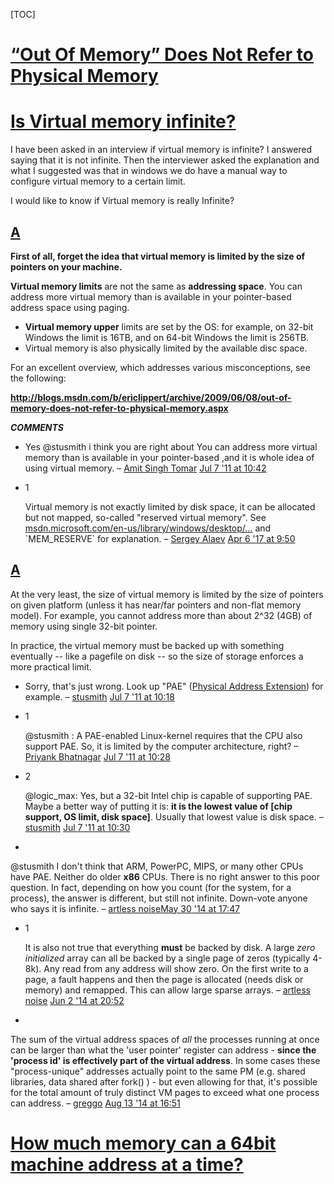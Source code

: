 [TOC]



# [“Out Of Memory” Does Not Refer to Physical Memory](https://blogs.msdn.microsoft.com/ericlippert/2009/06/08/out-of-memory-does-not-refer-to-physical-memory/)





# [Is Virtual memory infinite?](https://stackoverflow.com/questions/6608820/is-virtual-memory-infinite)

I have been asked in an interview if virtual memory is infinite? I answered saying that it is not infinite. Then the interviewer asked the explanation and what I suggested was that in windows we do have a manual way to configure virtual memory to a certain limit.

I would like to know if Virtual memory is really Infinite?



## [A](https://stackoverflow.com/a/6609035)

**First of all, forget the idea that virtual memory is limited by the size of pointers on your machine.**

**Virtual memory limits** are not the same as **addressing space**. You can address more virtual memory than is available in your pointer-based address space using paging.

- **Virtual memory upper** limits are set by the OS: for example, on 32-bit Windows the limit is 16TB, and on 64-bit Windows the limit is 256TB.
- Virtual memory is also physically limited by the available disc space.

For an excellent overview, which addresses various misconceptions, see the following:

**http://blogs.msdn.com/b/ericlippert/archive/2009/06/08/out-of-memory-does-not-refer-to-physical-memory.aspx**

***COMMENTS***

- Yes @stusmith i think you are right about You can address more virtual memory than is available in your pointer-based ,and it is whole idea of using virtual memory. – [Amit Singh Tomar](https://stackoverflow.com/users/448413/amit-singh-tomar) [Jul 7 '11 at 10:42](https://stackoverflow.com/questions/6608820/is-virtual-memory-infinite#comment7800273_6609035) 

- 1

  Virtual memory is not exactly limited by disk space, it can be allocated but not mapped, so-called "reserved virtual memory". See [msdn.microsoft.com/en-us/library/windows/desktop/…](https://msdn.microsoft.com/en-us/library/windows/desktop/aa366887(v=vs.85).aspx) and `MEM_RESERVE` for explanation. – [Sergey Alaev](https://stackoverflow.com/users/1445898/sergey-alaev) [Apr 6 '17 at 9:50](https://stackoverflow.com/questions/6608820/is-virtual-memory-infinite#comment73572065_6609035) 





## [A](https://stackoverflow.com/a/6608900)

At the very least, the size of virtual memory is limited by the size of pointers on given platform (unless it has near/far pointers and non-flat memory model). For example, you cannot address more than about 2^32 (4GB) of memory using single 32-bit pointer.

In practice, the virtual memory must be backed up with something eventually -- like a pagefile on disk -- so the size of storage enforces a more practical limit.

- Sorry, that's just wrong. Look up "PAE" ([Physical Address Extension](https://en.wikipedia.org/wiki/Physical_Address_Extension)) for example. – [stusmith](https://stackoverflow.com/users/6604/stusmith) [Jul 7 '11 at 10:18](https://stackoverflow.com/questions/6608820/is-virtual-memory-infinite#comment7799899_6608900)

- 1

  @stusmith : A PAE-enabled Linux-kernel requires that the CPU also support PAE. So, it is limited by the computer architecture, right? – [Priyank Bhatnagar](https://stackoverflow.com/users/610856/priyank-bhatnagar) [Jul 7 '11 at 10:28](https://stackoverflow.com/questions/6608820/is-virtual-memory-infinite#comment7800052_6608900)

- 2

  @logic_max: Yes, but a 32-bit Intel chip is capable of supporting PAE. Maybe a better way of putting it is: **it is the lowest value of [chip support, OS limit, disk space]**. Usually that lowest value is disk space. – [stusmith](https://stackoverflow.com/users/6604/stusmith) [Jul 7 '11 at 10:30](https://stackoverflow.com/questions/6608820/is-virtual-memory-infinite#comment7800095_6608900)

- 

  @stusmith I don't think that ARM, PowerPC, MIPS, or many other CPUs have PAE. Neither do older **x86** CPUs. There is no right answer to this poor question. In fact, depending on how you count (for the system, for a process), the answer is different, but still not infinite. Down-vote anyone who says it is infinite. – [artless noise](https://stackoverflow.com/users/1880339/artless-noise)[May 30 '14 at 17:47](https://stackoverflow.com/questions/6608820/is-virtual-memory-infinite#comment36913024_6608900) 

- 1

  It is also not true that everything **must** be backed by disk. A large *zero initialized* array can all be backed by a single page of zeros (typically 4-8k). Any read from any address will show zero. On the first write to a page, a fault happens and then the page is allocated (needs disk or memory) and remapped. This can allow large sparse arrays. – [artless noise](https://stackoverflow.com/users/1880339/artless-noise) [Jun 2 '14 at 20:52](https://stackoverflow.com/questions/6608820/is-virtual-memory-infinite#comment36993051_6608900) 

- 

  The sum of the virtual address spaces of *all* the processes running at once can be larger than what the 'user pointer' register can address - **since the 'process id' is effectively part of the virtual address**. In some cases these "process-unique" addresses actually point to the same PM (e.g. shared libraries, data shared after fork() ) - but even allowing for that, it's possible for the total amount of truly distinct VM pages to exceed what one process can address. – [greggo](https://stackoverflow.com/users/450000/greggo) [Aug 13 '14 at 16:51](https://stackoverflow.com/questions/6608820/is-virtual-memory-infinite#comment39416112_6608900)



# [How much memory can a 64bit machine address at a time?](https://superuser.com/questions/168114/how-much-memory-can-a-64bit-machine-address-at-a-time)


